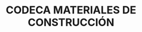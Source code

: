 ---
title: "CODECA MATERIALES DE CONSTRUCCIÓN"
url: /malacatos/codeca-materiales-de-construccion/
shop: hardware
---